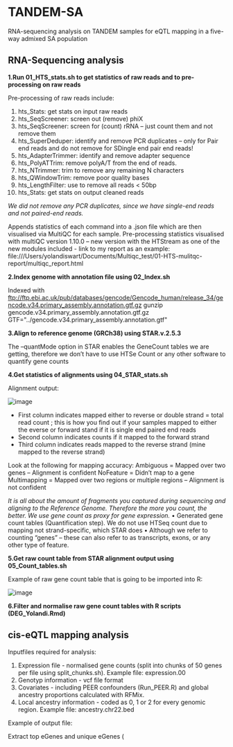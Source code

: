# TANDEM-SA
RNA-sequencing analysis on TANDEM samples for eQTL mapping in a five-way admixed SA population

## RNA-Sequencing analysis 

**1.Run 01_HTS_stats.sh to get statistics of raw reads and to pre-processing on raw reads**

Pre-processing of raw reads include:
1.	hts_Stats: get stats on input raw reads
2.	hts_SeqScreener: screen out (remove) phiX
3.	hts_SeqScreener: screen for (count) rRNA – just count them and not remove them 
4.	hts_SuperDeduper: identify and remove PCR duplicates – only for Pair end reads and do not remove for SDingle end pair end reads!
5.	hts_AdapterTrimmer: identify and remove adapter sequence
6.	hts_PolyATTrim: remove polyA/T from the end of reads.
7.	hts_NTrimmer: trim to remove any remaining N characters
8.	hts_QWindowTrim: remove poor quality bases
9.	hts_LengthFilter: use to remove all reads < 50bp
10.	hts_Stats: get stats on output cleaned reads

*We did not remove any PCR duplicates, since we have single-end reads and not paired-end reads.* 

Appends statistics of each command into a .json file which are then visualised via MultiQC for each sample. 
Pre-processing statistics visualised with multiQC version 1.10.0 – new version with the HTStream as one of the new modules included - link to my report as an example: file:///Users/yolandiswart/Documents/Multiqc_test/01-HTS-mulitqc-report/multiqc_report.html

**2.Index genome with annotation file using 02_Index.sh** 

Indexed with ftp://ftp.ebi.ac.uk/pub/databases/gencode/Gencode_human/release_34/gencode.v34.primary_assembly.annotation.gtf.gz
gunzip gencode.v34.primary_assembly.annotation.gtf.gz
GTF="../gencode.v34.primary_assembly.annotation.gtf"

**3.Align to reference genome (GRCh38) using STAR.v.2.5.3**

The –quantMode option in STAR enables the GeneCount tables we are getting, therefore we don’t have to use HTSe Count or any other software to quantify gene counts 

**4.Get statistics of alignments using 04_STAR_stats.sh**

Alignment output: 

![image](https://user-images.githubusercontent.com/49681556/196138925-97c9dfcd-1f06-4c94-9025-c3e6cd9aca81.png)

- First column indicates mapped either to reverse or double strand = total read count ; this is how you find out if your samples mapped to either the everse or forward stand if it is single end paired end reads
- Second column indicates counts if it mapped to the forward strand
- Third column indicates reads mapped to the reverse strand (mine mapped to the reverse strand)

Look at the following for mapping accuracy: 
      Ambiguous = Mapped over two genes – Alignment is confident 
      NoFeature = Didn’t map to a gene 
      Multimapping = Mapped over two regions or multiple regions – Alignment is not confident 

*It is all about the amount of fragments you captured during sequencing and aligning to the Reference Genome. Therefore the more you count, the better. We use gene count as proxy for gene expression.*
•	Generated gene count tables (Quantification step). We do not use HTSeq count due to mapping not strand-specific, which STAR does
•	Although we refer to counting “genes” – these can also refer to as transcripts, exons, or any other type of feature. 


**5.Get raw count table from STAR alignment output using 05_Count_tables.sh**

Example of raw gene count table that is going to be imported into R:

![image](https://user-images.githubusercontent.com/49681556/196139688-2e68520f-db89-4c6e-891c-329df7b80838.png)

**6.Filter and normalise raw gene count tables with R scripts (DEG_Yolandi.Rmd)**


## cis-eQTL mapping analysis 

Inputfiles required for analysis: 
1. Expression file - normalised gene counts (split into chunks of 50 genes per file using split_chunks.sh). Example file: expression.00
2. Genotyp information - vcf file format 
3. Covariates - including PEER confounders (Run_PEER.R) and global ancestry proportions calculated with RFMix. 
4. Local ancestry information - coded as 0, 1 or 2 for every genomic region. Example file: ancestry.chr22.bed


Example of output file: 

Extract top eGenes and unique eGenes ( 
